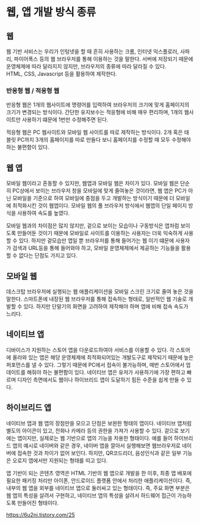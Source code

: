 # 웹, 앱 개발 방식 종류

## 웹
웹 기반 서비스는 우리가 인텅넷을 할 때 흔히 사용하는 크롬, 인터넷 익스플로러, 사파리, 파이어폭스 등의 웹 브라우저를 통해 이용하는 것을 말한다. 서버에 저장되기 때문에 운영체제에 따라 달라지지 않지만, 브라우저의 종류에 따라 달라질 수 있다.  
HTML, CSS, Javascript 등을 활용하여 제작한다.

### 반응형 웹 / 적응형 웹
반응형 웹은 1개의 웹사이트에 명령어를 입력하여 브라우저의 크기에 맞게 홈페이지의 크기가 변경되는 방식이다. 간단한 유지보수는 적응형에 비해 매우 편리하며, 1개의 웹사이트만 사용하기 떄문에 1번만 수정해주면 된다.

적응형 웹은 PC 웹사이트와 모바일 웹 사이트를 따로 제작하는 방식이다. 2개 혹은 태블릿 PC까지 3개의 홈페이지를 따로 만들다 보니 홈페이지를 수정할 때 모두 수정해야하는 불편함이 있다.

## 웹 앱
모바일 웹이라고 혼동할 수 있지만, 웹앱과 모바일 웹은 차이가 있다. 모바일 웹은 단순히 PC상에서 보이는 브라우저 창을 모바일에 맞게 줄여놓은 것이라면, 웹 앱은 PC가 아닌 모바일을 기준으로 하여 모바일에 중점을 두고 개발하는 방식이기 때문에 더 모바일에 최적화시킨 것이 웹앱이다. 모바일 웹의 풀 브라우저 방식에서 웹앱의 단일 페이지 방식을 사용하여 속도를 높였다.

모바일 웹과의 차이점은 많지 않지만, 겉으로 보이는 모습이나 구동방식은 앱처럼 보이도록 만들어둔 것이기 때문에 모바일로 사이트를 이용하는 사용자는 더욱 익숙하게 사용할 수 있다. 하지만 겉모습만 앱일 뿐 브라우저를 통해 들어가는 웹 이기 떄문에 사용자가 검색과 URL등을 통해 들어와야 하고, 모바일 운영체제에서 제공하는 기능들을 활용할 수 없다는 단점도 가지고 있다.

## 모바일 웹
데스크탑 브라우저에 실행되는 웹 애플리케이션을 모바일 스크린 크기로 줄여 놓은 것을 말한다. 스마트폰에 내장된 웹 브라우저를 통해 접속하는 형태로, 일반적인 웹 기술로 개발할 수 있다. 하지만 단말기의 화면을 고려하여 제작해야 하며 앱에 비해 접속 속도가 느리다.

## 네이티브 앱
디바이스가 지원하는 스토어 앱을 다운로드하여야 서비스를 이용할 수 있다. 각 스토어에 올라와 있는 앱은 해당 운영체제에 최적화되어있는 개발도구로 제작되기 때문에 높은 퍼포먼스를 낼 수 있다. 그렇기 때문에 PC에서 접속이 불가능하며, 매번 스토어에서 업데이트를 해줘야 하는 불편함이 있다. 네이티브 앱은 유저가 사용하기에 가장 편하고 빠르며 디자인 측면에서도 웹이나 하이브리드 앱이 도달하기 힘든 수준을 쉽게 만들 수 있다.

## 하이브리드 앱
네이티브 앱과 웹 앱의 장점만을 모으고 단점은 보완한 형태의 앱이다. 네이티브 앱처럼 별도의 아이콘이 있고, 전화나 카메라 등의 권한을 가져가 사용할 수 있다. 겉으로 보기에는 앱이지만, 실제로는 웹 기반으로 앱의 기능을 차용한 형태이다. 예를 들어 하이브리드 앱의 예시로 네이버와 같은 경우, 네이버 앱을 깔아서 실행해보면 웹브라우저로 네이버에 접속한 것과 차이가 없어 보인다. 하지만, QR코드리더, 음성인식과 같은 일부 기능은 오로지 앱에서만 지원되는 형태를 띠고 있다.

앱 기반이 되는 콘텐츠 영역은 HTML 기반의 웹 앱으로 개발을 한 이후, 최종 앱 배포에 필요한 패키징 처리만 아이폰, 안드로이드 플랫폼 안에서 처리한 애플리케이션이다. 즉, 내부의 웹 앱을 외부를 네이티브 앱으로 둘러싸고 있는 형태이다. 즉, 주요 화면 부분은 웹 앱의 특성을 살려서 구현하고, 네이티브 앱의 특성을 살려서 하드웨어 접근이 가능하도록 만들어진 형태이다. 

  

https://6u2ni.tistory.com/25